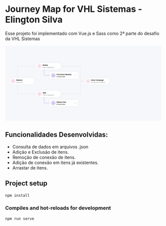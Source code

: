# Journey Map for VHL Sistemas - Elington Silva

Esse projeto foi implementado com Vue.js e Sass como 2ª parte do desafio da VHL Sistemas

![](demo.gif)

## Funcionalidades Desenvolvidas:
- Consulta de dados em arquivos .json
- Adição e Exclusão de itens.
- Remoção de conexão de itens.
- Adição de conexão em itens já existentes.
- Arrastar de itens.

## Project setup
```
npm install
```

### Compiles and hot-reloads for development
```
npm run serve
```